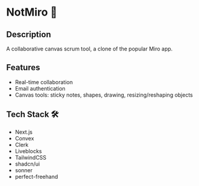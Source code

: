 # NotMiro 🚀

## Description
A collaborative canvas scrum tool, a clone of the popular Miro app.

## Features
- Real-time collaboration
- Email authentication
- Canvas tools: sticky notes, shapes, drawing, resizing/reshaping objects

## Tech Stack 🛠️    
- Next.js
- Convex
- Clerk
- Liveblocks
- TailwindCSS
- shadcn/ui
- sonner
- perfect-freehand
